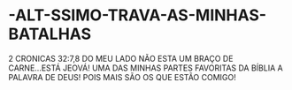 # -ALT-SSIMO-TRAVA-AS-MINHAS-BATALHAS
2 CRONICAS 32:7,8 DO MEU LADO NÃO ESTA UM BRAÇO DE CARNE...ESTÁ JEOVÁ!
UMA DAS MINHAS PARTES FAVORITAS  DA  BÍBLIA  A PALAVRA DE DEUS!
POIS MAIS SÃO  OS QUE ESTÃO COMIGO!
